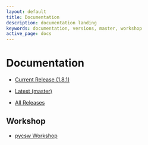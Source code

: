 ```yaml
---
layout: default
title: Documentation
description: documentation landing
keywords: documentation, versions, master, workshop
active_page: docs
---
```


# Documentation

* [Current Release (1.8.1)](http://docs.pycsw.org/en/1.8.1)
* [Latest (master)](http://docs.pycsw.org/en/latest)

* [All Releases](https://docs.pycsw.org)

Workshop
--------

* [pycsw Workshop](http://geopython.github.io/pycsw-workshop)

